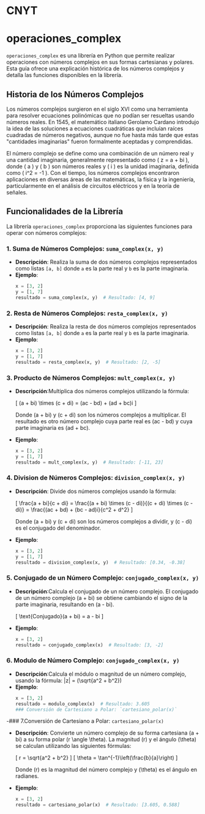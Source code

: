 # CNYT
# operaciones_complex

`operaciones_complex` es una librería en Python que permite realizar operaciones con números complejos en sus formas cartesianas y polares. Esta guía ofrece una explicación histórica de los números complejos y detalla las funciones disponibles en la librería.

## Historia de los Números Complejos

Los números complejos surgieron en el siglo XVI como una herramienta para resolver ecuaciones polinómicas que no podían ser resueltas usando números reales. En 1545, el matemático italiano Gerolamo Cardano introdujo la idea de las soluciones a ecuaciones cuadráticas que incluían raíces cuadradas de números negativos, aunque no fue hasta más tarde que estas "cantidades imaginarias" fueron formalmente aceptadas y comprendidas.

El número complejo se define como una combinación de un número real y una cantidad imaginaria, generalmente representado como \( z = a + bi \), donde \( a \) y \( b \) son números reales y \( i \) es la unidad imaginaria, definida como \( i^2 = -1 \). Con el tiempo, los números complejos encontraron aplicaciones en diversas áreas de las matemáticas, la física y la ingeniería, particularmente en el análisis de circuitos eléctricos y en la teoría de señales.

## Funcionalidades de la Librería

La librería `operaciones_complex` proporciona las siguientes funciones para operar con números complejos:

### 1. Suma de Números Complejos: `suma_complex(x, y)`

- **Descripción**: Realiza la suma de dos números complejos representados como listas `[a, b]` donde `a` es la parte real y `b` es la parte imaginaria.
- **Ejemplo**:
  ```python
  x = [3, 2]
  y = [1, 7]
  resultado = suma_complex(x, y)  # Resultado: [4, 9]

### 2. Resta de Números Complejos: `resta_complex(x, y)`
- **Descripción**: Realiza la resta de dos números complejos representados como listas `[a, b]` donde `a` es la parte real y `b` es la parte imaginaria.
- **Ejemplo**:
   ```python
   x = [3, 2]
  y = [1, 7]
  resultado = resta_complex(x, y)  # Resultado: [2, -5]

### 3. Producto de Números Complejos: `mult_complex(x, y)`
- **Descripción**:Multiplica dos números complejos utilizando la fórmula:

  \[
  (a + bi) \times (c + di) = (ac - bd) + (ad + bc)i
  \]

  Donde \(a + bi\) y \(c + di\) son los números complejos a multiplicar. El resultado es otro número complejo cuya parte real es \(ac - bd\) y cuya parte imaginaria es \(ad + bc\).
- **Ejemplo**:
  ```python
  x = [3, 2]
  y = [1, 7]
  resultado = mult_complex(x, y)  # Resultado: [-11, 23]

### 4. Division de Números Complejos: `division_complex(x, y)`
- **Descripción**:  Divide dos números complejos usando la fórmula:

  \[
  \frac{a + bi}{c + di} = \frac{(a + bi) \times (c - di)}{(c + di) \times (c - di)} = \frac{(ac + bd) + (bc - ad)i}{c^2 + d^2}
  \]

  Donde \(a + bi\) y \(c + di\) son los números complejos a dividir, y \(c - di\) es el conjugado del denominador.
- **Ejemplo**:
  ```python
  x = [3, 2]
  y = [1, 7]
  resultado = division_complex(x, y)  # Resultado: [0.34, -0.38]

### 5. Conjugado de un  Número Complejo: `conjugado_complex(x, y)`
- **Descripción**:Calcula el conjugado de un número complejo. El conjugado de un número complejo \(a + bi\) se obtiene cambiando el signo de la parte imaginaria, resultando en \(a - bi\).

  \[
  \text{Conjugado}(a + bi) = a - bi
  \]
- **Ejemplo**:
   ```python
   x = [3, 2]
  resultado = conjugado_complex(x)  # Resultado: [3, -2]
   
### 6. Modulo de Número Complejo: `conjugado_complex(x, y)`
- **Descripción**:Calcula el módulo o magnitud de un número complejo, usando la fórmula: |z| = \(\sqrt{a^2 + b^2}\)
- **Ejemplo**:
   ```python
   x = [3, 2]
  resultado = modulo_complex(x)  # Resultado: 3.605
  ### Conversión de Cartesiano a Polar: `cartesiano_polar(x)`

-### 7.Conversión de Cartesiano a Polar: `cartesiano_polar(x)`
- **Descripción**: Convierte un número complejo de su forma cartesiana \(a + bi\) a su forma polar \(r \angle \theta\). La magnitud \(r\) y el ángulo \(\theta\) se calculan utilizando las siguientes fórmulas:

  \[
  r = \sqrt{a^2 + b^2}
  \]
  \[
  \theta = \tan^{-1}\left(\frac{b}{a}\right)
  \]

  Donde \(r\) es la magnitud del número complejo y \(\theta\) es el ángulo en radianes.

- **Ejemplo**:
  ```python
  x = [3, 2]
  resultado = cartesiano_polar(x)  # Resultado: [3.605, 0.588]

  







